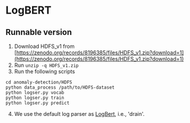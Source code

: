 # LogBERT

## Runnable version

1. Download HDFS_v1 from [https://zenodo.org/records/8196385/files/HDFS_v1.zip?download=1](https://zenodo.org/records/8196385/files/HDFS_v1.zip?download=1)
2. Run `unzip -q HDFS_v1.zip`
3. Run the following scripts
```[bash]
cd anomaly-detection/HDFS
python data_process /path/to/HDFS-dataset
python logser.py vocab
python logser.py train
python logser.py predict
```
4. We use the default log parser as [LogBert](https://github.com/HelenGuohx/logbert/blob/main/HDFS/data_process.py#L119), i.e., 'drain'.
